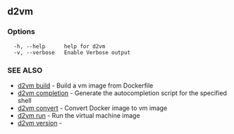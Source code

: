 ## d2vm



### Options

```
  -h, --help      help for d2vm
  -v, --verbose   Enable Verbose output
```

### SEE ALSO

* [d2vm build](d2vm_build.md)	 - Build a vm image from Dockerfile
* [d2vm completion](d2vm_completion.md)	 - Generate the autocompletion script for the specified shell
* [d2vm convert](d2vm_convert.md)	 - Convert Docker image to vm image
* [d2vm run](d2vm_run.md)	 - Run the virtual machine image
* [d2vm version](d2vm_version.md)	 - 

